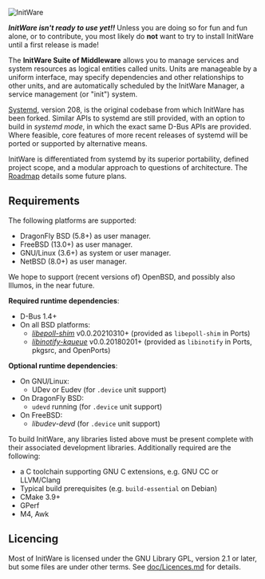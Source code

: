 ![InitWare](http://brand.initware.com/assets/page-logo.png)

***InitWare isn't ready to use yet!!***
Unless you are doing so for fun and fun alone, or to contribute, you most
likely do **not** want to try to install InitWare until a first release is made!

The **InitWare Suite of Middleware** allows you to manage services
and system resources as logical entities called units. Units are manageable by a
uniform interface, may specify dependencies and other relationships to other
units, and are automatically scheduled by the InitWare Manager, a service
management (or "init") system.

[Systemd](http://www.freedesktop.org/wiki/Software/systemd), version 208, is
the original codebase from which InitWare has been forked.
Similar APIs to systemd are still provided, with an option to build in
*systemd mode*, in which the exact same D-Bus APIs are provided. Where feasible,
core features of more recent releases of systemd will be ported or supported
by alternative means.

InitWare is differentiated from systemd by its superior portability, defined
project scope, and a modular approach to questions of architecture.
The [Roadmap](wiki/Roadmap) details some future plans.


Requirements
------------

The following platforms are supported:

- DragonFly BSD (5.8+) as user manager.
- FreeBSD (13.0+) as user manager.
- GNU/Linux (3.6+) as system or user manager.
- NetBSD (8.0+) as user manager.

We hope to support (recent versions of) OpenBSD, and possibly also Illumos, in
the near future.

**Required runtime dependencies**:

- D-Bus 1.4+
- On all BSD platforms:
    - *[libepoll-shim](https://github.com/jiixyj/epoll-shim)* v0.0.20210310+
      (provided as `libepoll-shim` in Ports)
    - *[libinotify-kqueue](https://github.com/libinotify-kqueue/libinotify-kqueue)*
      v0.0.20180201+ (provided as `libinotify` in Ports, pkgsrc, and OpenPorts)

**Optional runtime dependencies**:

- On GNU/Linux:
    - UDev or Eudev (for `.device` unit support)
- On DragonFly BSD:
    - `udevd` running (for `.device` unit support)
- On FreeBSD:
    - *libudev-devd* (for `.device` unit support)

To build InitWare, any libraries listed above must be present complete with
their associated development libraries. Additionally required are the
following:

- a C toolchain supporting GNU C extensions, e.g. GNU CC or LLVM/Clang
- Typical build prerequisites (e.g. `build-essential` on Debian)
- CMake 3.9+
- GPerf
- M4, Awk

Licencing
---------

Most of InitWare is licensed under the GNU Library GPL, version 2.1 or later,
but some files are under other terms. See [doc/Licences.md](doc/Licences.md)
for details.
